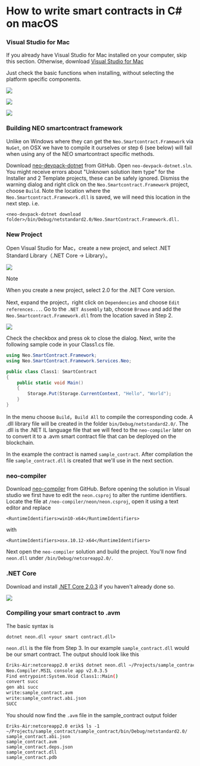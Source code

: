 # How to write smart contracts in C# on macOS

### Visual Studio for Mac 

If you already have Visual Studio for Mac installed on your computer, skip this section. Otherwise, download [Visual Studio for Mac](https://www.visualstudio.com/vs/mac/)

Just check the basic functions when installing, without selecting the platform specific components.

![](../../assets/mac1.png)

![](../assets/mac2.png)

![](../../assets/mac3.png)

### Building NEO smartcontract framework
Unlike on Windows where they can get the `Neo.Smartcontract.Framework` via `NuGet`, on OSX we have to compile it ourselves or step 6 (see below) will fail when using any of the NEO smartcontract specific methods.

Download [neo-devpack-dotnet](https://github.com/neo-project/neo-devpack-dotnet) from GitHub. Open `neo-devpack-dotnet.sln`. You might receive errors about "Unknown solution item type" for the Installer and 2 Template projects, these can be safely ignored. Dismiss the warning dialog and right click on the `Neo.Smartcontract.Framework` project, choose `Build`. Note the location where the `Neo.Smartcontract.Framework.dll` is saved, we will need this location in the next step. i.e.
```
<neo-devpack-dotnet download folder>/bin/Debug/netstandard2.0/Neo.SmartContract.Framework.dll.
```

### New Project

Open Visual Studio for Mac，create a new project, and select .NET Standard Library（.NET Core → Library）。

![](../../assets/mac4.png)

> [!Note]
>
> When you create a new project, select 2.0 for the .NET Core version.

Next, expand the project，right click on `Dependencies` and choose `Edit references...`. Go to the `.NET Assembly` tab, choose `Browse` and add the `Neo.Smartcontract.Framework.dll` from the location saved in Step 2. 

![](../../assets/mac5.png)

Check the checkbox and press ok to close the dialog. Next, write the following sample code in your Class1.cs file.

```c#
using Neo.SmartContract.Framework;
using Neo.SmartContract.Framework.Services.Neo;

public class Class1: SmartContract
{
    public static void Main()
    {
        Storage.Put(Storage.CurrentContext, "Hello", "World");
    }
}
```

In the menu choose `Build`，`Build All` to compile the corresponding code. A .dll library file will be created in the folder `bin/Debug/netstandard2.0/`. The .dll is the .NET IL language file that we will feed to the `neo-compiler` later on to convert it to a .avm smart contract file that can be deployed on the blockchain.

In the example the contract is named `sample_contract`. After compilation the file `sample_contract.dll` is created that we'll use in the next section.

### neo-compiler

Download [neo-compiler](https://github.com/neo-project/neo-compiler) from GitHub. Before opening the solution in Visual studio we first have to edit the `neon.csproj` to alter the runtime identifiers. Locate the file at `/neo-compiler/neon/neon.csproj`, open it using a text editor and replace 
```
<RuntimeIdentifiers>win10-x64</RuntimeIdentifiers>
```
with
```
<RuntimeIdentifiers>osx.10.12-x64</RuntimeIdentifiers>
```
Next open the `neo-compiler` solution and build the project. You'll now find `neon.dll` under `/bin/Debug/netcoreapp2.0/`.


### .NET Core

Download and install  [.NET Core 2.0.3](https://www.microsoft.com/net/download/macos) if you haven't already done so.

![](../assets/mac8.png)


### Compiling your smart contract to .avm

The basic syntax is 

```
dotnet neon.dll <your smart contract.dll>
```

 `neon.dll` is the file from Step 3. In our example `sample_contract.dll` would be our smart contract. The output should look like this

```bash
Eriks-Air:netcoreapp2.0 erik$ dotnet neon.dll ~/Projects/sample_contract/sample_contract/bin/Debug/netstandard2.0/sample_contract.dll
Neo.Compiler.MSIL console app v2.0.3.5
Find entrypoint:System.Void Class1::Main()
convert succ
gen abi succ
write:sample_contract.avm
write:sample_contract.abi.json
SUCC
```

You should now find the `.avm` file in the sample_contract output folder
```
Eriks-Air:netcoreapp2.0 erik$ ls -1 ~/Projects/sample_contract/sample_contract/bin/Debug/netstandard2.0/
sample_contract.abi.json
sample_contract.avm
sample_contract.deps.json
sample_contract.dll
sample_contract.pdb
```
